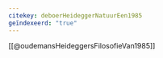 ```yaml
---
citekey: deboerHeideggerNatuurEen1985
geïndexeerd: "true"
---
```

[[@oudemansHeideggersFilosofieVan1985]]

